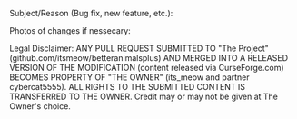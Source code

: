 Subject/Reason (Bug fix, new feature, etc.):


Photos of changes if nessecary:

Legal Disclaimer:
ANY PULL REQUEST SUBMITTED TO "The Project" (github.com/itsmeow/betteranimalsplus) AND MERGED INTO A RELEASED VERSION OF THE MODIFICATION (content released via CurseForge.com) BECOMES PROPERTY OF "THE OWNER" (its_meow and partner cybercat5555). ALL RIGHTS TO THE SUBMITTED CONTENT IS TRANSFERRED TO THE OWNER. Credit may or may not be given at The Owner's choice.
